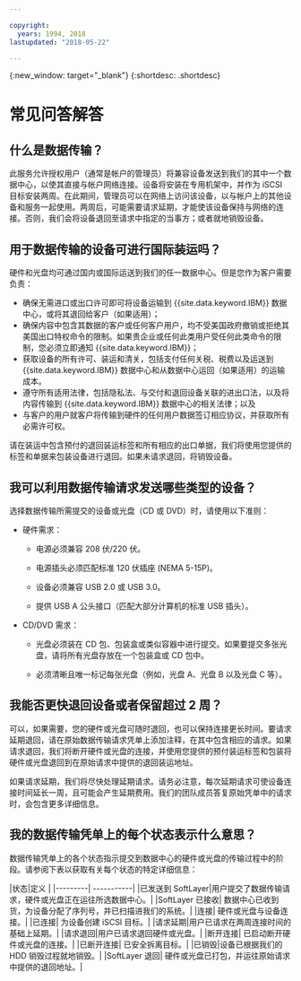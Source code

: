 ```yaml
---

copyright:
  years: 1994, 2018
lastupdated: "2018-05-22"

---
```

{:new_window: target="_blank"}
{:shortdesc: .shortdesc}

# 常见问答解答

## 什么是数据传输？

此服务允许授权用户（通常是帐户的管理员）将兼容设备发送到我们的其中一个数据中心，以使其直接与帐户网络连接。设备将安装在专用机架中，并作为 iSCSI 目标安装两周。在此期间，管理员可以在网络上访问该设备，以与帐户上的其他设备和服务一起使用。两周后，可能需要请求延期，才能使该设备保持与网络的连接。否则，我们会将设备退回至请求中指定的当事方；或者就地销毁设备。

## 用于数据传输的设备可进行国际装运吗？

硬件和光盘均可通过国内或国际运送到我们的任一数据中心。但是您作为客户需要负责：

- 确保无需进口或出口许可即可将设备运输到 {{site.data.keyword.IBM}} 数据中心，或将其退回给客户（如果适用）；
- 确保内容中包含其数据的客户或任何客户用户，均不受美国政府撤销或拒绝其美国出口特权命令的限制。如果贵企业或任何此类用户受任何此类命令的限制，您必须立即通知 {{site.data.keyword.IBM}}；
- 获取设备的所有许可、装运和清关，包括支付任何关税、税费以及运送到 {{site.data.keyword.IBM}} 数据中心和从数据中心运回（如果适用）的运输成本。
- 遵守所有适用法律，包括隐私法、与交付和退回设备关联的进出口法，以及将内容传输到 {{site.data.keyword.IBM}} 数据中心的相关法律；以及
- 与客户的用户就客户将传输到硬件的任何用户数据签订相应协议，并获取所有必需许可权。

请在装运中包含预付的退回装运标签和所有相应的出口单据，我们将使用您提供的标签和单据来包装设备进行退回。如果未请求退回，将销毁设备。


## 我可以利用数据传输请求发送哪些类型的设备？
选择数据传输所需提交的设备或光盘（CD 或 DVD）时，请使用以下准则：

- 硬件需求：
   - 电源必须兼容 208 伏/220 伏。

   - 电源插头必须匹配标准 120 伏插座 (NEMA 5-15P)。

   - 设备必须兼容 USB 2.0 或 USB 3.0。

   - 提供 USB A 公头接口（匹配大部分计算机的标准 USB 插头）。

- CD/DVD 需求：

   - 光盘必须装在 CD 包、包装盒或类似容器中进行提交。如果要提交多张光盘，请将所有光盘存放在一个包装盒或 CD 包中。

   - 必须清晰且唯一标记每张光盘（例如，光盘 A、光盘 B 以及光盘 C 等）。

## 我能否更快退回设备或者保留超过 2 周？

可以，如果需要，您的硬件或光盘可随时退回，也可以保持连接更长时间。要请求延期退回，请在原始数据传输请求凭单上添加注释，在其中包含相应的请求。如果请求退回，我们将断开硬件或光盘的连接，并使用您提供的预付装运标签和包装将硬件或光盘退回到在原始请求中提供的退回装运地址。

如果请求延期，我们将尽快处理延期请求。请务必注意，每次延期请求可使设备连接时间延长一周，且可能会产生延期费用。我们的团队成员答复原始凭单中的请求时，会包含更多详细信息。

## 我的数据传输凭单上的每个状态表示什么意思？

数据传输凭单上的各个状态指示提交到数据中心的硬件或光盘的传输过程中的阶段。请参阅下表以获取有关每个状态的特定详细信息：

|状态|定义
|
|---------| -----------|
|已发送到 SoftLayer|用户提交了数据传输请求，硬件或光盘正在运往所选数据中心。|
|SoftLayer 已接收|	数据中心已收到货，为设备分配了序列号，并已扫描进我们的系统。|
|连接|	硬件或光盘与设备连接。|
|已连接|	为设备创建 iSCSI 目标。|
|请求延期|用户已请求在两周连接时间的基础上延期。|
|请求退回|用户已请求退回硬件或光盘。|
|断开连接|	已启动断开硬件或光盘的连接。|
|已断开连接|	已安全拆离目标。|
|已销毁|设备已根据我们的 HDD 销毁过程就地销毁。|
|SoftLayer 退回|	硬件或光盘已打包，并运往原始请求中提供的退回地址。|
